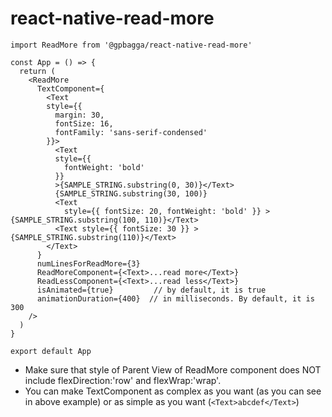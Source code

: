 # react-native-read-more

```
import ReadMore from '@gpbagga/react-native-read-more'

const App = () => {
  return (
    <ReadMore
      TextComponent={
        <Text
        style={{
          margin: 30,
          fontSize: 16,
          fontFamily: 'sans-serif-condensed'
        }}>
          <Text
          style={{
            fontWeight: 'bold'
          }}
          >{SAMPLE_STRING.substring(0, 30)}</Text>
          {SAMPLE_STRING.substring(30, 100)}
          <Text
            style={{ fontSize: 20, fontWeight: 'bold' }} >{SAMPLE_STRING.substring(100, 110)}</Text>
          <Text style={{ fontSize: 30 }} >{SAMPLE_STRING.substring(110)}</Text>
        </Text>
      }
      numLinesForReadMore={3}
      ReadMoreComponent={<Text>...read more</Text>}
      ReadLessComponent={<Text>...read less</Text>}
      isAnimated={true}         // by default, it is true
      animationDuration={400}  // in milliseconds. By default, it is 300
    />
  )
}

export default App
```

* Make sure that style of Parent View of ReadMore component does NOT include flexDirection:'row' and flexWrap:'wrap'.
* You can make TextComponent as complex as you want (as you can see in above example) or as simple as you want (```<Text>abcdef</Text>```)
